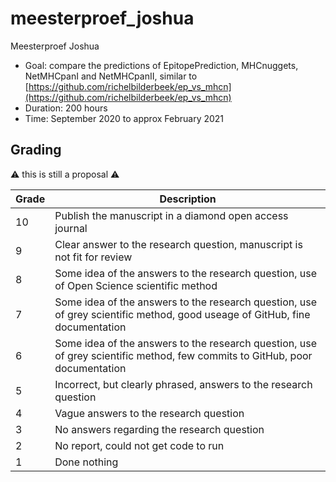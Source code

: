 # meesterproef_joshua

Meesterproef Joshua

 * Goal: compare the predictions of 
    EpitopePrediction, MHCnuggets, NetMHCpanI and NetMHCpanII, similar
    to [https://github.com/richelbilderbeek/ep_vs_mhcn](https://github.com/richelbilderbeek/ep_vs_mhcn)
 * Duration: 200 hours
 * Time: September 2020 to approx February 2021

## Grading

:warning: this is still a proposal :warning:

Grade|Description
-----|---------------------------------------------------------------------------------------------------------------------------
10   |Publish the manuscript in a diamond open access journal
9    |Clear answer to the research question, manuscript is not fit for review
8    |Some idea of the answers to the research question, use of Open Science scientific method 
7    |Some idea of the answers to the research question, use of grey scientific method, good useage of GitHub, fine documentation
6    |Some idea of the answers to the research question, use of grey scientific method, few commits to GitHub, poor documentation
5    |Incorrect, but clearly phrased, answers to the research question
4    |Vague answers to the research question
3    |No answers regarding the research question
2    |No report, could not get code to run
1    |Done nothing



